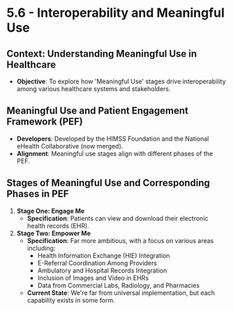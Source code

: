 # 5.6 - Interoperability and Meaningful Use

## Context: Understanding Meaningful Use in Healthcare
- **Objective**: To explore how 'Meaningful Use' stages drive interoperability among various healthcare systems and stakeholders.

## Meaningful Use and Patient Engagement Framework (PEF)
- **Developers**: Developed by the HIMSS Foundation and the National eHealth Collaborative (now merged).
- **Alignment**: Meaningful use stages align with different phases of the PEF.

## Stages of Meaningful Use and Corresponding Phases in PEF
1. **Stage One: Engage Me**
   - **Specification**: Patients can view and download their electronic health records (EHR).
2. **Stage Two: Empower Me**
   - **Specification**: Far more ambitious, with a focus on various areas including:
     - Health Information Exchange (HIE) Integration
     - E-Referral Coordination Among Providers
     - Ambulatory and Hospital Records Integration
     - Inclusion of Images and Video in EHRs
     - Data from Commercial Labs, Radiology, and Pharmacies
   - **Current State**: We're far from universal implementation, but each capability exists in some form.

